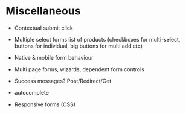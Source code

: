 # Miscellaneous

* Contextual submit click

* Multiple select forms list of products (checkboxes for multi-select, buttons for individual, big buttons for multi add etc)

* Native & mobile form behaviour

* Multi page forms, wizards, dependent form controls

* Success messages? Post/Redirect/Get

* autocomplete

* Responsive forms (CSS)